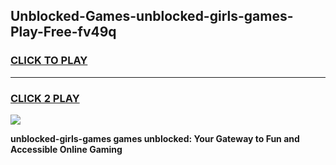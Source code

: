 
## Unblocked-Games-unblocked-girls-games-Play-Free-fv49q
<h3>
<a href="https://premium76.site?title=unblocked-girls-games&ref=10A">CLICK TO PLAY</a></h3>
<hr>

<h3>
<a href="https://premium76.site?title=unblocked-girls-games&ref=10A">CLICK 2 PLAY</a>
  
</h3>

<a href="https://premium76.site?title=unblocked-girls-games&ref=10A"><img src="https://clearcache.store/games.png"></a>


**unblocked-girls-games games unblocked: Your Gateway to Fun and Accessible Online Gaming**
